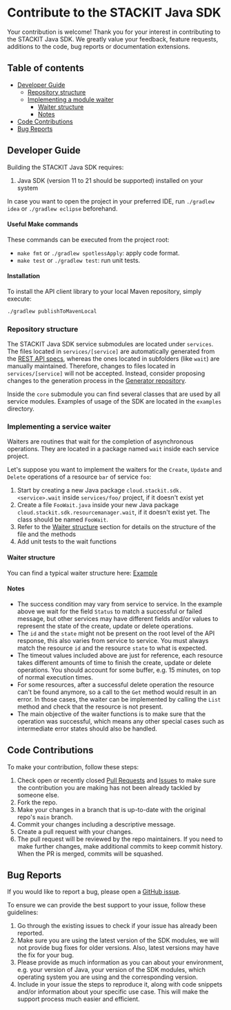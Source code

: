 # Contribute to the STACKIT Java SDK

Your contribution is welcome! Thank you for your interest in contributing to the STACKIT Java SDK. 
We greatly value your feedback, feature requests, additions to the code, bug reports or documentation extensions.

## Table of contents

- [Developer Guide](#developer-guide)
  - [Repository structure](#repository-structure)
  - [Implementing a module waiter](#implementing-a-module-waiter)
    - [Waiter structure](#waiter-structure)
    - [Notes](#notes)
- [Code Contributions](#code-contributions)
- [Bug Reports](#bug-reports)

## Developer Guide

Building the STACKIT Java SDK requires:
1. Java SDK (version 11 to 21 should be supported) installed on your system

In case you want to open the project in your preferred IDE, run `./gradlew idea` or `./gradlew eclipse` beforehand.

#### Useful Make commands

These commands can be executed from the project root:

- `make fmt` or `./gradlew spotlessApply`: apply code format.
- `make test` or `./gradlew test`: run unit tests. 

#### Installation

To install the API client library to your local Maven repository, simply execute:

```bash
./gradlew publishToMavenLocal
```

### Repository structure

The STACKIT Java SDK service submodules are located under `services`. 
The files located in `services/[service]` are automatically generated from the [REST API specs](https://github.com/stackitcloud/stackit-api-specifications), whereas the ones located in subfolders (like `wait`) are manually maintained. Therefore, changes to files located in `services/[service]` will not be accepted. Instead, consider proposing changes to the generation process in the [Generator repository](https://github.com/stackitcloud/stackit-sdk-generator).

Inside the `core` submodule you can find several classes that are used by all service modules. Examples of usage of the SDK are located in the `examples` directory.

### Implementing a service waiter

Waiters are routines that wait for the completion of asynchronous operations. They are located in a package named `wait` inside each service project.

Let's suppose you want to implement the waiters for the `Create`, `Update` and `Delete` operations of a resource `bar` of service `foo`:

1. Start by creating a new Java package `cloud.stackit.sdk.<service>.wait` inside `services/foo/` project, if it doesn't exist yet
2. Create a file `FooWait.java` inside your new Java package `cloud.stackit.sdk.resourcemanager.wait`, if it doesn't exist yet. The class should be named `FooWait`.
3. Refer to the [Waiter structure](./CONTRIBUTION.md/#waiter-structure) section for details on the structure of the file and the methods
4. Add unit tests to the wait functions

#### Waiter structure

You can find a typical waiter structure here: [Example](./services/resourcemanager/src/main/java/cloud/stackit/sdk/resourcemanager/wait/ResourcemanagerWait.java)

#### Notes

- The success condition may vary from service to service. In the example above we wait for the field `Status` to match a successful or failed message, but other services may have different fields and/or values to represent the state of the create, update or delete operations.
- The `id` and the `state` might not be present on the root level of the API response, this also varies from service to service. You must always match the resource `id` and the resource `state` to what is expected.
- The timeout values included above are just for reference, each resource takes different amounts of time to finish the create, update or delete operations. You should account for some buffer, e.g. 15 minutes, on top of normal execution times.
- For some resources, after a successful delete operation the resource can't be found anymore, so a call to the `Get` method would result in an error. In those cases, the waiter can be implemented by calling the `List` method and check that the resource is not present.
- The main objective of the waiter functions is to make sure that the operation was successful, which means any other special cases such as intermediate error states should also be handled.

## Code Contributions

To make your contribution, follow these steps:

1. Check open or recently closed [Pull Requests](https://github.com/stackitcloud/stackit-sdk-java/pulls) and [Issues](https://github.com/stackitcloud/stackit-sdk-java/issues) to make sure the contribution you are making has not been already tackled by someone else.
2. Fork the repo.
3. Make your changes in a branch that is up-to-date with the original repo's `main` branch.
4. Commit your changes including a descriptive message.
5. Create a pull request with your changes.
6. The pull request will be reviewed by the repo maintainers. If you need to make further changes, make additional commits to keep commit history. When the PR is merged, commits will be squashed.

## Bug Reports

If you would like to report a bug, please open a [GitHub issue](https://github.com/stackitcloud/stackit-sdk-java/issues/new).

To ensure we can provide the best support to your issue, follow these guidelines:

1. Go through the existing issues to check if your issue has already been reported.
2. Make sure you are using the latest version of the SDK modules, we will not provide bug fixes for older versions. Also, latest versions may have the fix for your bug.
3. Please provide as much information as you can about your environment, e.g. your version of Java, your version of the SDK modules, which operating system you are using and the corresponding version.
4. Include in your issue the steps to reproduce it, along with code snippets and/or information about your specific use case. This will make the support process much easier and efficient.

